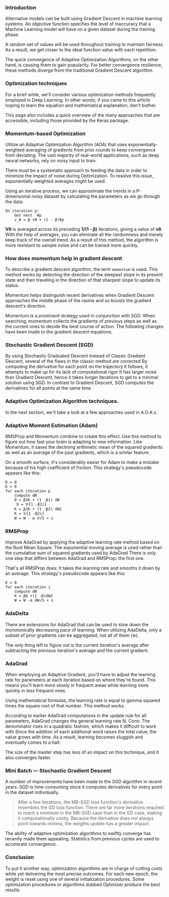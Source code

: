 ### Introduction
Alternative models can be built using Gradient Descent in machine learning systems. An objective function specifies the level of inaccuracy that a Machine Learning model will have on a given dataset during the training phase.

A random set of values will be used throughout training to maintain fairness. As a result, we get closer to the ideal function value with each repetition.

The quick convergence of Adaptive Optimization Algorithms, on the other hand, is causing them to gain popularity. For better convergence resilience, these methods diverge from the traditional Gradient Descent algorithm.
### Optimization techniques
For a brief while, we'll consider various optimization methods frequently employed in Deep Learning. In other words, if you came to this article hoping to learn the equation and mathematical explanation, don't bother. 

This page also includes a quick overview of the many approaches that are accessible, including those provided by the Keras package.
### Momentum-based Optimization
Utilize an Adaptive Optimization Algorithm (AOA) that uses exponentially-weighted averaging of gradients from prior rounds to keep convergence from deviating. The vast majority of real-world applications, such as deep neural networks, rely on noisy input to train. 

There must be a systematic approach to feeding the data in order to minimize the impact of noise during Optimization. To resolve this issue, exponentially weighted averages might be used.

Using an iterative process, we can approximate the trends in a P-dimensional noisy dataset by calculating the parameters as we go through the data:
```
On iteration p:
    Get next  θp 
    v_θ = β vθ + (1 - β)θp
```
**Vθ** is averaged across its preceding **1/(1 - β)** iterations, giving a value of **vθ**. With the help of averages, you can eliminate all the randomness and merely keep track of the overall trend. As a result of this method, the algorithm is more resistant to sample noise and can be trained more quickly.
### How does momentum help in gradient descent
To describe a gradient descent algorithm, the term `momentum` is used. This method works by detecting the direction of the steepest slope in its present state and then traveling in the direction of that sharpest slope to update its status.

Momentum helps distinguish recent derivatives when Gradient Descent approaches the middle phase of the ravine and so boosts the gradient descent's direction.

Momentum is a prominent strategy used in conjunction with SGD. When searching, momentum collects the gradients of previous steps as well as the current ones to decide the best course of action. The following changes have been made to the gradient descent equations.

###  Stochastic Gradient Descent (SGD)
By using Stochastic Graduated Descent instead of Classic Gradient Descent, several of the flaws in the classic method are corrected By computing the derivative for each point on the trajectory it follows, it attempts to make up for its lack of computational rigor It has larger noise than Gradient Descent, hence it takes longer iterations to get to a minimal solution using SGD. In contrast to Gradient Descent, SGD computes the derivatives for all points at the same time.
### Adaptive Optimization Algorithm techniques.
In the next section, we'll take a look at a few approaches used in A.O.A.s.
### Adaptive Moment Estimation (Adam)
RMSProp and Momentum combine to create this effect. Use this method to figure out how fast your brain is adapting to new information. Like Momentum, it saves the declining arithmetic mean of the squared gradients as well as an average of the past gradients, which is a similar feature.

On a smooth surface, it's considerably easier for Adam to make a mistake because of his high coefficient of friction. This strategy's pseudocode appears like this:
```
D = 0
K = 0
for each iteration p
    compute dW
    D = β1K + (1 -β1) dW
     D = V⁄{1 -β1i}
    K = β2K + (1 -β2) dW2
    K = S⁄{1 -β2i}
    W = W - α V⁄√S + ε
```
### RMSProp
Improve AdaGrad by applying the adaptive learning rate method based on the Root Mean Square. The exponential moving average is used rather than the cumulative sum of squared gradients used by AdaGrad There is only one step that differs between AdaGrad and RMSProp: the first one. 

That's all RMSProp does: it takes the learning rate and smooths it down by an average. This strategy's pseudocode appears like this:
```
K = 0
for each iteration i
    compute dW
    K = βK +(1 -β)dW2
    W = W -α dW⁄√S + ε
```
###  AdaDelta
There are extensions for AdaGrad that can be used to slow down the monotonically decreasing pace of learning. When utilizing AdaDelta, only a subset of prior gradients can be aggregated, not all of them (w). 

The only thing left to figure out is the current iteration's average after subtracting the previous iteration's average and the current gradient.
### AdaGrad
When employing an Adaptive Gradient, you'll have to adjust the learning rate for parameters at each iteration based on where they're found. This means you'll learn more slowly in frequent areas while learning more quickly in less frequent ones.

Using mathematical formulas, the learning rate is equal to gamma squared times the square root of that number. This method works.

According to earlier AdaGrad computations in the update rule for all parameters, AdaGrad changes the general learning rate N. Cons: The denominator rises in a quadratic fashion, which makes it difficult to work with Since the addition of each additional word raises the total value, the value grows with time. As a result, learning becomes sluggish and eventually comes to a halt. 

The size of the master step has less of an impact on this technique, and it also converges faster.
### Mini Batch — Stochastic Gradient Descent
A number of improvements have been made to the SGD algorithm in recent years. SGD is time-consuming since it computes derivatives for every point in the dataset individually.
> After a few iterations, the MB-SGD loss function's derivative resembles the GD loss function. There are far more iterations required to reach a minimum in the MB-SGD case than in the GD case, making it computationally costly. Because the derivative does not always point towards minima, the weights update has a greater impact.

The ability of adaptive optimization algorithms to swiftly converge has recently made them appealing. Statistics from previous cycles are used to accelerate convergence.

### Conclusion
To put it another way, optimization algorithms are in charge of cutting costs while yet delivering the most precise outcomes. For each new epoch, the weight is reset using one of several initialization procedures. Some optimization procedures or algorithms dubbed Optimizer produce the best results.

